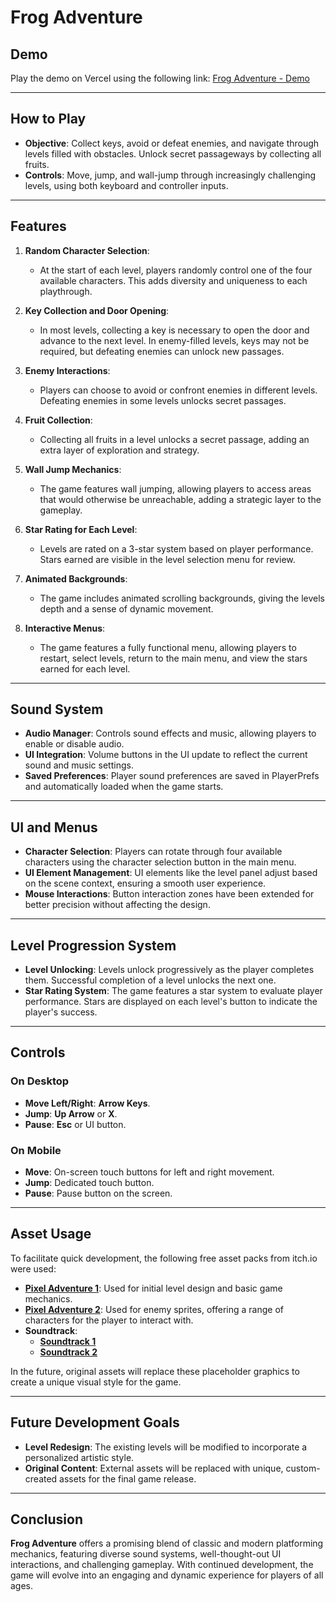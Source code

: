 # Frog Adventure

## Demo

Play the demo on Vercel using the following link: [Frog Adventure - Demo](https://frog-adventure-demo.vercel.app/)

---

## How to Play

- **Objective**: Collect keys, avoid or defeat enemies, and navigate through levels filled with obstacles. Unlock secret passageways by collecting all fruits.
- **Controls**: Move, jump, and wall-jump through increasingly challenging levels, using both keyboard and controller inputs.

---

## Features

1. **Random Character Selection**:
   - At the start of each level, players randomly control one of the four available characters. This adds diversity and uniqueness to each playthrough.

2. **Key Collection and Door Opening**:
   - In most levels, collecting a key is necessary to open the door and advance to the next level. In enemy-filled levels, keys may not be required, but defeating enemies can unlock new passages.

3. **Enemy Interactions**:
   - Players can choose to avoid or confront enemies in different levels. Defeating enemies in some levels unlocks secret passages.

4. **Fruit Collection**:
   - Collecting all fruits in a level unlocks a secret passage, adding an extra layer of exploration and strategy.

5. **Wall Jump Mechanics**:
   - The game features wall jumping, allowing players to access areas that would otherwise be unreachable, adding a strategic layer to the gameplay.

6. **Star Rating for Each Level**:
   - Levels are rated on a 3-star system based on player performance. Stars earned are visible in the level selection menu for review.

7. **Animated Backgrounds**:
   - The game includes animated scrolling backgrounds, giving the levels depth and a sense of dynamic movement.

8. **Interactive Menus**:
   - The game features a fully functional menu, allowing players to restart, select levels, return to the main menu, and view the stars earned for each level.

---

## Sound System

- **Audio Manager**: Controls sound effects and music, allowing players to enable or disable audio.
- **UI Integration**: Volume buttons in the UI update to reflect the current sound and music settings.
- **Saved Preferences**: Player sound preferences are saved in PlayerPrefs and automatically loaded when the game starts.

---

## UI and Menus

- **Character Selection**: Players can rotate through four available characters using the character selection button in the main menu.
- **UI Element Management**: UI elements like the level panel adjust based on the scene context, ensuring a smooth user experience.
- **Mouse Interactions**: Button interaction zones have been extended for better precision without affecting the design.

---

## Level Progression System

- **Level Unlocking**: Levels unlock progressively as the player completes them. Successful completion of a level unlocks the next one.
- **Star Rating System**: The game features a star system to evaluate player performance. Stars are displayed on each level's button to indicate the player's success.

---

## Controls

### On Desktop

- **Move Left/Right**: **Arrow Keys**.
- **Jump**: **Up Arrow** or **X**.
- **Pause**: **Esc** or UI button.

### On Mobile

- **Move**: On-screen touch buttons for left and right movement.
- **Jump**: Dedicated touch button.
- **Pause**: Pause button on the screen.

---

## Asset Usage

To facilitate quick development, the following free asset packs from itch.io were used:

- **[Pixel Adventure 1](https://pixelfrog-assets.itch.io/pixel-adventure-1)**: Used for initial level design and basic game mechanics.
- **[Pixel Adventure 2](https://pixelfrog-assets.itch.io/pixel-adventure-2)**: Used for enemy sprites, offering a range of characters for the player to interact with.
- **Soundtrack**:
  - **[Soundtrack 1](https://www.youtube.com/watch?v=oMgQJEcVToY)**
  - **[Soundtrack 2](https://www.youtube.com/watch?v=TM14q3UHYSg)**

In the future, original assets will replace these placeholder graphics to create a unique visual style for the game.

---

## Future Development Goals

- **Level Redesign**: The existing levels will be modified to incorporate a personalized artistic style.
- **Original Content**: External assets will be replaced with unique, custom-created assets for the final game release.

---

## Conclusion

**Frog Adventure** offers a promising blend of classic and modern platforming mechanics, featuring diverse sound systems, well-thought-out UI interactions, and challenging gameplay. With continued development, the game will evolve into an engaging and dynamic experience for players of all ages.